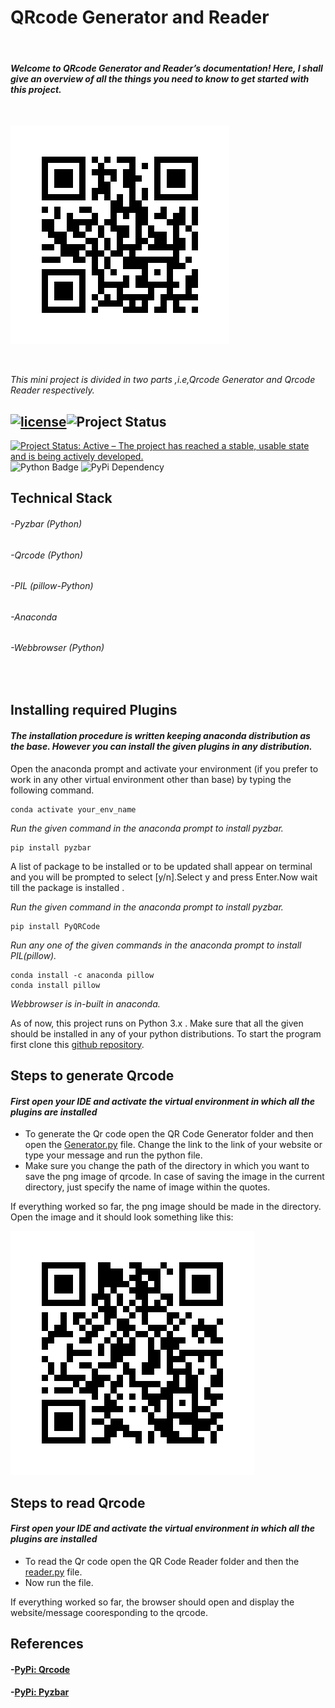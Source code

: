 # QRcode Generator and Reader
&nbsp;

#### *Welcome to QRcode Generator and Reader’s documentation! Here, I shall give an overview of all the things you need to know to get started with this project.*
&nbsp;

![](images/hii.png)
&nbsp;

&nbsp;

*This mini project is divided in two parts ,i.e,Qrcode Generator and Qrcode Reader respectively.*
&nbsp;

## [![license](https://img.shields.io/github/license/DAVFoundation/captain-n3m0.svg?style=flat-square)](https://github.com/kritika-srivastava/Random-Password-Generator/blob/master/LICENSE)![Project Status](https://img.shields.io/badge/Project-Completed-orange)
[![Project Status: Active – The project has reached a stable, usable state and is being actively developed.](https://www.repostatus.org/badges/latest/active.svg)](https://www.repostatus.org/#active)
![Python Badge](https://img.shields.io/badge/Python-3.5%7C3.6%7C3.7-success)
![PyPi Dependency](https://img.shields.io/badge/PyPi-pyzbar-critical)

## Technical Stack
###### -Pyzbar (Python)
###### -Qrcode (Python)
###### -PIL (pillow-Python)
###### -Anaconda
###### -Webbrowser (Python)

&nbsp;


## Installing required Plugins
#### *The installation procedure is written keeping anaconda distribution as the base. However you can install the given plugins in any distribution.*
Open the anaconda prompt and activate your environment (if you prefer to work in any other virtual environment other than base) by typing the following command.
``` 
conda activate your_env_name  
```

*Run the given command in the anaconda prompt to install pyzbar.*
``` 
pip install pyzbar  
```
A list of package to be installed or to be updated shall appear on terminal and you will be prompted to select [y/n].Select y and press Enter.Now wait till the package is installed .
&nbsp;

*Run the given command in the anaconda prompt to install pyzbar.*
``` 
pip install PyQRCode  
```
*Run any one of the given commands in the anaconda prompt to install PIL(pillow).*
``` 
conda install -c anaconda pillow 
conda install pillow 
```
*Webbrowser is in-built in anaconda.*
&nbsp;

As of now, this project runs on Python 3.x . Make sure that all the given should be installed in any of your python distributions. To start the program first clone this [github repository](https://github.com/kritika-srivastava/QR-Code).
&nbsp;

## Steps to generate Qrcode
#### *First open your IDE and activate the virtual environment in which all the plugins are installed*
- To generate the Qr code open the QR Code Generator folder and then open the [Generator.py](https://github.com/kritika-srivastava/QR-Code/blob/master/QR%20Code%20Generator/Generator.py) file. Change the link to the link of your website or type your message and run the python file.
- Make sure you change the path of the directory in which you want to save the png image of qrcode. In case of saving the image in the current directory, just specify the name of image within the quotes.
&nbsp;

If everything worked so far, the png image should be made in the directory. Open the image and it should look something like this:
&nbsp;

<img src="images/profile_qr.png">
&nbsp;

## Steps to read Qrcode
#### *First open your IDE and activate the virtual environment in which all the plugins are installed*
- To read the Qr code open the QR Code Reader folder and then the [reader.py](https://github.com/kritika-srivastava/QR-Code/blob/master/QR%20Code%20Reader/reader.py) file.
- Now run the file.
  &nbsp;

If everything worked so far, the browser should open and display the website/message cooresponding to the qrcode.
&nbsp;


        
## References
#### -[PyPi: Qrcode ](https://pypi.org/project/qrcode/)
#### -[PyPi: Pyzbar](https://pypi.org/project/pyzbar/)


